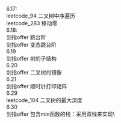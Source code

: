 6.17: \
    leetcode_94  二叉树中序遍历       
    leetcode_283 移动零\
6.18:\
    剑指offer 跳台阶\
    剑指offer 变态跳台阶\
6.19\
    剑指offer 树的子结构\
6.20\
    剑指offer 二叉树的镜像\
6.21\
    剑指offer 顺时针打印矩阵\
6.29\
    leetcode_104 二叉树的最大深度\
6.30\
    剑指offer 包含min函数的栈：采用双栈来实现\
    
